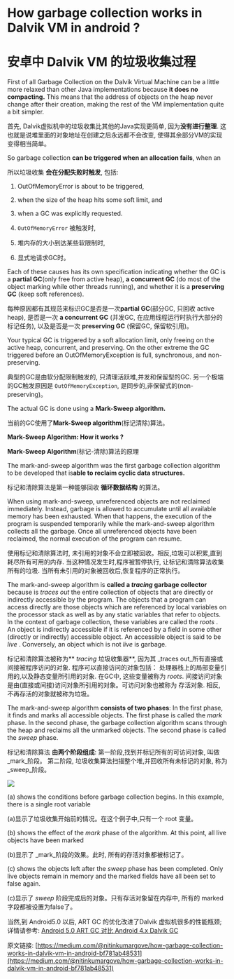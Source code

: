 # How garbage collection works in Dalvik VM in android ?

# 安卓中 Dalvik VM 的垃圾收集过程


First of all Garbage Collection on the Dalvik Virtual Machine can be a little more relaxed than other Java implementations because **it does no compacting.** This means that the address of objects on the heap never change after their creation, making the rest of the VM implementation quite a bit simpler.

首先, Dalvik虚拟机中的垃圾收集比其他的Java实现更简单, 因为**没有进行整理**. 这也就是说堆里面的对象地址在创建之后永远都不会改变, 使得其余部分VM的实现变得相当简单。


So garbage collection **can be triggered when an allocation fails**, when an

所以垃圾收集 **会在分配失败时触发**, 包括:


1.  OutOfMemoryError is about to be triggered,
2.  when the size of the heap hits some soft limit, and
3.  when a GC was explicitly requested.

1. `OutOfMemoryError` 被触发时,
2. 堆内存的大小到达某些软限制时,
3. 显式地请求GC时。



Each of these causes has its own specification indicating whether the GC is a **partial GC**(only free from active heap), **a concurrent GC** (do most of the object marking while other threads running), and whether it is a **preserving GC** (keep soft references).


每种原因都有其规范来标识GC是否是一次**partial GC**(部分GC, 只回收 active heap), 是否是一次 **a concurrent GC** (并发GC, 在应用线程运行时执行大部分的标记任务), 以及是否是一次 **preserving GC** (保留GC, 保留软引用)。


Your typical GC is triggered by a soft allocation limit, only freeing on the active heap, concurrent, and preserving. On the other extreme the GC triggered before an OutOfMemoryException is full, synchronous, and non-preserving.

典型的GC是由软分配限制触发的, 只清理活跃堆,并发和保留型的GC. 另一个极端的GC触发原因是 `OutOfMemoryException`, 是同步的,非保留式的(non-preserving)。


The actual GC is done using a **Mark-Sweep algorithm.**

当前的GC使用了**Mark-Sweep algorithm**(标记清除)算法。


**Mark-Sweep Algorithm: How it works ?**

**Mark-Sweep Algorithm**(标记-清除)算法的原理


The mark-and-sweep algorithm was the first garbage collection algorithm to be developed that is**able to reclaim cyclic data structures.**

标记和清除算法是第一种能够回收 **循环数据结构** 的算法。


When using mark-and-sweep, unreferenced objects are not reclaimed immediately. Instead, garbage is allowed to accumulate until all available memory has been exhausted. When that happens, the execution of the program is suspended temporarily while the mark-and-sweep algorithm collects all the garbage. Once all unreferenced objects have been reclaimed, the normal execution of the program can resume.

使用标记和清除算法时, 未引用的对象不会立即被回收。相反,垃圾可以积累,直到耗尽所有可用的内存. 当这种情况发生时,程序被暂停执行, 让标记和清除算法收集所有的垃圾. 当所有未引用的对象被回收后,恢复程序的正常执行。


The mark-and-sweep algorithm is **called a _tracing_ garbage collector** because is _traces out_ the entire collection of objects that are directly or indirectly accessible by the program. The objects that a program can access directly are those objects which are referenced by local variables on the processor stack as well as by any static variables that refer to objects. In the context of garbage collection, these variables are called the _roots_ . An object is indirectly accessible if it is referenced by a field in some other (directly or indirectly) accessible object. An accessible object is said to be _live_ . Conversely, an object which is not _live_ is garbage.

标记和清除算法被称为** _tracing_ 垃圾收集器**, 因为其 _traces out_所有直接或间接被程序访问的对象. 程序可以直接访问的对象包括： 处理器栈上的局部变量引用的,以及静态变量所引用的对象. 在GC中, 这些变量被称为 _roots_. 间接访问对象是由(直接或间接)访问对象所引用的对象。可访问对象也被称为 存活对象. 相反, 不再存活的对象就被称为垃圾。


The mark-and-sweep algorithm **consists of two phases**: In the first phase, it finds and marks all accessible objects. The first phase is called the _mark_ phase. In the second phase, the garbage collection algorithm scans through the heap and reclaims all the unmarked objects. The second phase is called the _sweep_ phase.

标记和清除算法 **由两个阶段组成**: 第一阶段,找到并标记所有的可访问对象, 叫做_mark_阶段。 第二阶段, 垃圾收集算法扫描整个堆,并回收所有未标记的对象, 称为_sweep_阶段。


![](https://cdn-images-1.medium.com/max/800/1*BCwoxkkyuAtWWu5bkjU1ww.gif)




(a) shows the conditions before garbage collection begins. In this example, there is a single root variable

(a)显示了垃圾收集开始前的情况。在这个例子中,只有一个 root 变量。


(b) shows the effect of the _mark_ phase of the algorithm. At this point, all live objects have been marked

(b)显示了 _mark_阶段的效果。此时, 所有的存活对象都被标记了。


(c) shows the objects left after the _sweep_ phase has been completed. Only live objects remain in memory and the marked fields have all been set to false again.

(c)显示了 _sweep_ 阶段完成后的对象。只有存活对象留在内存中, 所有的 marked 字段都被设置为false了。


当然,到 Android5.0 以后, ART GC 的优化改进了Dalvik 虚拟机很多的性能瓶颈; 详情请参考: [Android 5.0 ART GC 对比 Android 4.x Dalvik GC](http://blog.csdn.net/hello2mao/article/details/42361755)


原文链接: [https://medium.com/@nitinkumargove/how-garbage-collection-works-in-dalvik-vm-in-android-bf781ab48531](https://medium.com/@nitinkumargove/how-garbage-collection-works-in-dalvik-vm-in-android-bf781ab48531)


